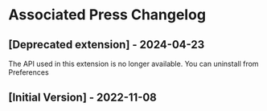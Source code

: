 # Associated Press Changelog

## [Deprecated extension] - 2024-04-23

The API used in this extension is no longer available. You can uninstall from Preferences

## [Initial Version] - 2022-11-08
